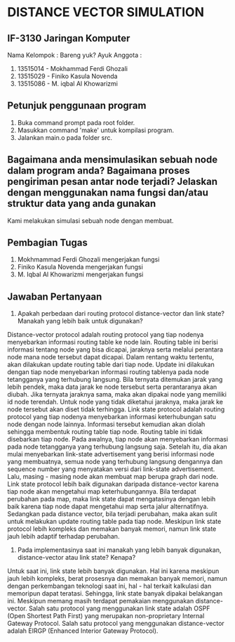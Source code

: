 # DISTANCE VECTOR SIMULATION

## IF-3130 Jaringan Komputer

Nama Kelompok : Bareng yuk? Ayuk
Anggota :

1. 13515014 - Mokhammad Ferdi Ghozali
1. 13515029 - Finiko Kasula Novenda
1. 13515086 - M. iqbal Al Khowarizmi

## Petunjuk penggunaan program

1. Buka command prompt pada root folder.
1. Masukkan command 'make' untuk kompilasi program.
1. Jalankan main.o pada folder src.

## Bagaimana anda mensimulasikan sebuah node dalam program anda? Bagaimana proses pengiriman pesan antar node terjadi?     Jelaskan dengan menggunakan nama fungsi dan/atau struktur data yang anda gunakan

Kami melakukan simulasi sebuah node dengan membuat.

## Pembagian Tugas

1. Mokhmammad Ferdi Ghozali mengerjakan fungsi
1. Finiko Kasula Novenda mengerjakan fungsi
1. M. Iqbal Al Khowarizmi mengerjakan fungsi

## Jawaban Pertanyaan

1. Apakah perbedaan dari routing protocol distance-vector dan link state? Manakah yang lebih baik untuk digunakan?

Distance-vector protocol adalah routing protocol yang tiap nodenya menyebarkan informasi routing table ke node lain. Routing table ini berisi informasi tentang node yang bisa dicapai, jaraknya serta melalui perantara node mana node tersebut dapat dicapai. Dalam rentang waktu tertentu, akan dilakukan update routing table dari tiap node. Update ini dilakukan dengan tiap node menyebarkan informasi routing tablenya pada node tetangganya yang terhubung langsung. Bila ternyata ditemukan jarak yang lebih pendek, maka data jarak ke node tersebut serta perantaranya akan diubah. Jika ternyata jaraknya sama, maka akan dipakai node yang memiliki id node terendah. Untuk node yang tidak diketahui jaraknya, maka jarak ke node tersebut akan diset tidak terhingga.
Link state protocol adalah routing protocol yang tiap nodenya menyebarkan informasi keterhubungan satu node dengan node lainnya. Informasi tersebut kemudian akan diolah sehingga membentuk routing table tiap node. Routing table ini tidak disebarkan tiap node. Pada awalnya, tiap node akan menyebarkan informasi pada node tetangganya yang terhubung langsung saja. Setelah itu, dia akan mulai menyebarkan link-state advertisement yang berisi informasi node yang membuatnya, semua node yang terhubung langsung dengannya dan sequence number yang menyatakan versi dari link-state advertisement. Lalu, masing - masing node akan membuat map berupa graph dari node.
Link state protocol lebih baik digunakan daripada distance-vector karena tiap node akan mengetahui map keterhubungannya. Bila terdapat perubahan pada map, maka link state dapat mengatasinya dengan lebih baik karena tiap node dapat mengetahui map serta jalur alternatifnya. Sedangkan pada distance vector, bila terjadi perubahan, maka akan sulit untuk melakukan update routing table pada tiap node. Meskipun link state protocol lebih kompleks dan memakan banyak memori, namun link state jauh lebih adaptif terhadap perubahan.

1. Pada implementasinya saat ini manakah yang lebih banyak digunakan, distance-vector atau  link state? Kenapa?

Untuk saat ini, link state lebih banyak digunakan. Hal ini karena meskipun jauh lebih kompleks, berat prosesnya dan memakan banyak memori, namun dengan perkembangan teknologi saat ini, hal - hal terkait kalkulasi dan memoripun dapat teratasi. Sehingga, link state banyak dipakai belakangan ini. Meskipun memang masih terdapat pemakaian menggunakan distance-vector. Salah satu protocol yang menggunakan link state adalah OSPF (Open Shortest Path First) yang merupakan non-proprietary Internal Gateway Protocol. Salah satu protocol yang menggunakan distance-vector adalah EIRGP (Enhanced Interior Gateway Protocol).